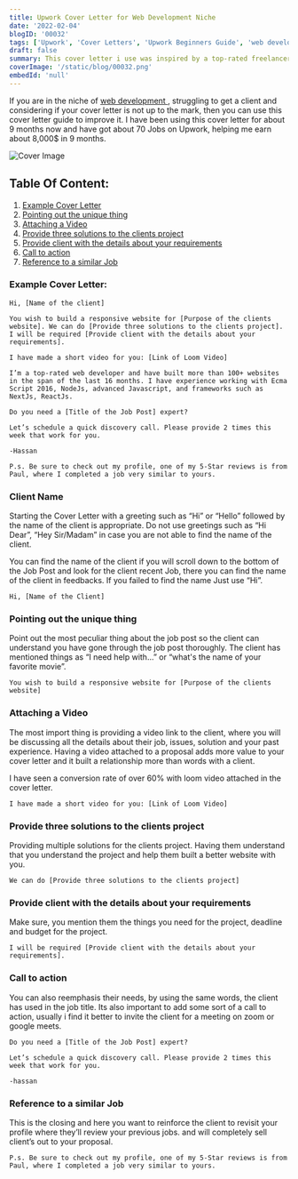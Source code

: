 ```yaml
---
title: Upwork Cover Letter for Web Development Niche
date: '2022-02-04'
blogID: '00032'
tags: ['Upwork', 'Cover Letters', 'Upwork Beginners Guide', 'web development']
draft: false
summary: This cover letter i use was inspired by a top-rated freelancer on Upwork. However, here is the breakdown of the cover letter. These 8 aspects are the most important when writing the cover letter to a web development  job.
coverImage: '/static/blog/00032.png'
embedId: 'null'
---
```


If you are in the niche of [web development ](https://www.upwork.com/freelance-jobs/frontend-development/), struggling to get a client and considering if your cover letter is not up to the mark, then you can use this cover letter guide to improve it. I have been using this cover letter for about 9 months now and have got about 70 Jobs on Upwork, helping me earn about 8,000$ in 9 months.

![Cover Image](/static/blog/00032.png)

## Table Of Content:

1. [Example Cover Letter](#example-cover-letter)
2. [Pointing out the unique thing](#pointing-out-the-unique-thing)
3. [Attaching a Video](#attaching-a-video)
4. [Provide three solutions to the clients project](#provide-three-solutions-to-the-clients-project)
5. [Provide client with the details about your requirements](#provide-client-with-the-details-about-your-requirements)
6. [Call to action](#call-to-action)
7. [Reference to a similar Job](#reference-to-a-similar-job)

### Example Cover Letter:

```
Hi, [Name of the client]

You wish to build a responsive website for [Purpose of the clients website]. We can do [Provide three solutions to the clients project]. I will be required [Provide client with the details about your requirements].

I have made a short video for you: [Link of Loom Video]

I’m a top-rated web developer and have built more than 100+ websites in the span of the last 16 months. I have experience working with Ecma Script 2016, NodeJs, advanced Javascript, and frameworks such as NextJs, ReactJs.

Do you need a [Title of the Job Post] expert?

Let’s schedule a quick discovery call. Please provide 2 times this week that work for you.

-Hassan

P.s. Be sure to check out my profile, one of my 5-Star reviews is from Paul, where I completed a job very similar to yours.
```

### Client Name

Starting the Cover Letter with a greeting such as “Hi” or “Hello” followed by the name of the client is appropriate. Do not use greetings such as “Hi Dear”, “Hey Sir/Madam” in case you are not able to find the name of the client.

You can find the name of the client if you will scroll down to the bottom of the Job Post and look for the client recent Job, there you can find the name of the client in feedbacks. If you failed to find the name Just use “Hi”.

```
Hi, [Name of the Client]
```

### Pointing out the unique thing

Point out the most peculiar thing about the job post so the client can understand you have gone through the job post thoroughly. The client has mentioned things as “I need help with...” or “what's the name of your favorite movie”.

```
You wish to build a responsive website for [Purpose of the clients website]
```

### Attaching a Video

The most import thing is providing a video link to the client, where you will be discussing all the details about their job, issues, solution and your past experience. Having a video attached to a proposal adds more value to your cover letter and it built a relationship more than words with a client.

I have seen a conversion rate of over 60% with loom video attached in the cover letter.

```
I have made a short video for you: [Link of Loom Video]
```

### Provide three solutions to the clients project

Providing multiple solutions for the clients project. Having them understand that you understand the project and help them built a better website with you.

```
We can do [Provide three solutions to the clients project]

```

### Provide client with the details about your requirements

Make sure, you mention them the things you need for the project, deadline and budget for the project.

```
I will be required [Provide client with the details about your requirements].
```

### Call to action

You can also reemphasis their needs, by using the same words, the client has used in the job title. Its also important to add some sort of a call to action, usually i find it better to invite the client for a meeting on zoom or google meets.

```
Do you need a [Title of the Job Post] expert?

Let’s schedule a quick discovery call. Please provide 2 times this week that work for you.

-hassan
```

### Reference to a similar Job

This is the closing and here you want to reinforce the client to revisit your profile where they’ll review your previous jobs. and will completely sell client’s out to your proposal.

```
P.s. Be sure to check out my profile, one of my 5-Star reviews is from Paul, where I completed a job very similar to yours.

```
